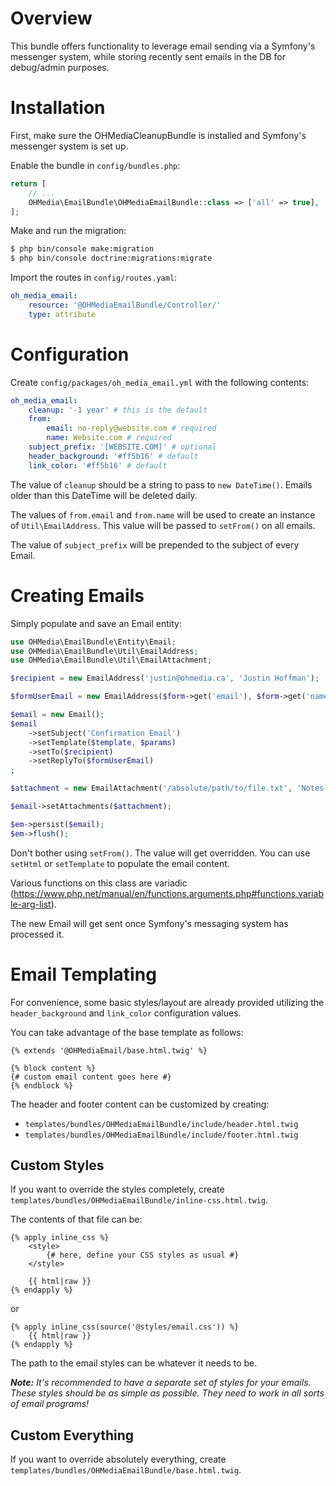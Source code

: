 # Overview

This bundle offers functionality to leverage email sending via a Symfony's
messenger system, while storing recently sent emails in the DB for debug/admin
purposes.

# Installation

First, make sure the OHMediaCleanupBundle is installed and Symfony's messenger
system is set up.

Enable the bundle in `config/bundles.php`:

```php
return [
    // ...
    OHMedia\EmailBundle\OHMediaEmailBundle::class => ['all' => true],
];
```

Make and run the migration:

```bash
$ php bin/console make:migration
$ php bin/console doctrine:migrations:migrate
```

Import the routes in `config/routes.yaml`:

```yaml
oh_media_email:
    resource: '@OHMediaEmailBundle/Controller/'
    type: attribute
```

# Configuration

Create `config/packages/oh_media_email.yml` with the following contents:

```yaml
oh_media_email:
    cleanup: '-1 year' # this is the default
    from:
        email: no-reply@website.com # required
        name: Website.com # required
    subject_prefix: '[WEBSITE.COM]' # optional
    header_background: '#ff5b16' # default
    link_color: '#ff5b16' # default
```

The value of `cleanup` should be a string to pass to `new DateTime()`. Emails
older than this DateTime will be deleted daily.

The values of `from.email` and `from.name` will be used to create an instance of
`Util\EmailAddress`. This value will be passed to `setFrom()` on all emails.

The value of `subject_prefix` will be prepended to the subject of every Email.

# Creating Emails

Simply populate and save an Email entity:

```php
use OHMedia\EmailBundle\Entity\Email;
use OHMedia\EmailBundle\Util\EmailAddress;
use OHMedia\EmailBundle\Util\EmailAttachment;

$recipient = new EmailAddress('justin@ohmedia.ca', 'Justin Hoffman');

$formUserEmail = new EmailAddress($form->get('email'), $form->get('name'));

$email = new Email();
$email
    ->setSubject('Confirmation Email')
    ->setTemplate($template, $params)
    ->setTo($recipient)
    ->setReplyTo($formUserEmail)
;

$attachment = new EmailAttachment('/absolute/path/to/file.txt', 'Notes');

$email->setAttachments($attachment);

$em->persist($email);
$em->flush();
```

Don't bother using `setFrom()`. The value will get overridden. You can use
`setHtml` or `setTemplate` to populate the email content.

Various functions on this class are variadic (https://www.php.net/manual/en/functions.arguments.php#functions.variable-arg-list).

The new Email will get sent once Symfony's messaging system has processed it.

# Email Templating

For convenience, some basic styles/layout are already provided utilizing the
`header_background` and `link_color` configuration values.

You can take advantage of the base template as follows:

```twig
{% extends '@OHMediaEmail/base.html.twig' %}

{% block content %}
{# custom email content goes here #}
{% endblock %}
```

The header and footer content can be customized by creating:

- `templates/bundles/OHMediaEmailBundle/include/header.html.twig`
- `templates/bundles/OHMediaEmailBundle/include/footer.html.twig`

## Custom Styles

If you want to override the styles completely, create
`templates/bundles/OHMediaEmailBundle/inline-css.html.twig`.

The contents of that file can be:

```twig
{% apply inline_css %}
    <style>
        {# here, define your CSS styles as usual #}
    </style>

    {{ html|raw }}
{% endapply %}
```

or

```twig
{% apply inline_css(source('@styles/email.css')) %}
    {{ html|raw }}
{% endapply %}
```

The path to the email styles can be whatever it needs to be.

_**Note:** It's recommended to have a separate set of styles for your emails. These
styles should be as simple as possible. They need to work in all sorts of email
programs!_

## Custom Everything

If you want to override absolutely everything, create
`templates/bundles/OHMediaEmailBundle/base.html.twig`.
